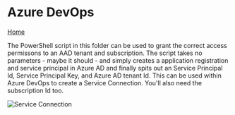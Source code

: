 # Azure DevOps

[Home](../readme.md)

The PowerShell script in this folder can be used to grant the correct access permissons to an AAD tenant and subscription. The script takes no parameters - maybe it should - and simply creates a application registration and service principal in Azure AD and finally spits out an Service Principal Id, Service Principal Key, and Azure AD tenant Id. This can be used within Azure DevOps to create a Service Connection. You'll also need the subscription Id too.

![Service Connection](https://stdevt4z3f7au4f3xe.blob.core.windows.net/images/ServiceConnection.PNG)
